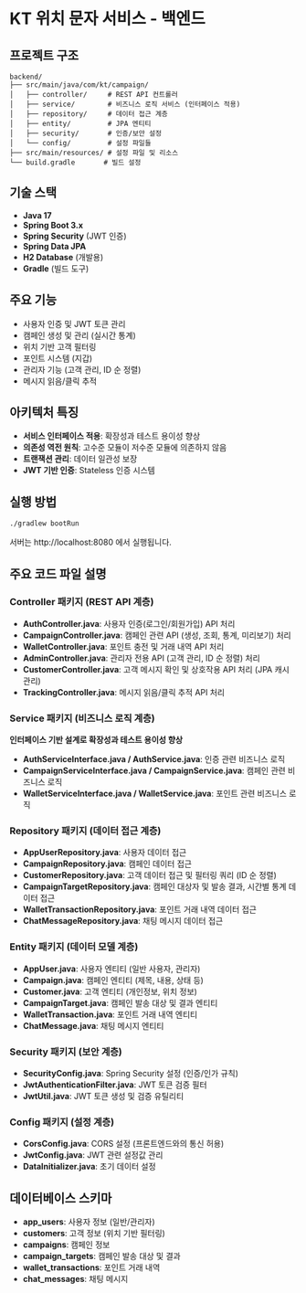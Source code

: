 # KT 위치 문자 서비스 - 백엔드

## 프로젝트 구조
```
backend/
├── src/main/java/com/kt/campaign/
│   ├── controller/     # REST API 컨트롤러
│   ├── service/        # 비즈니스 로직 서비스 (인터페이스 적용)
│   ├── repository/     # 데이터 접근 계층
│   ├── entity/         # JPA 엔티티
│   ├── security/       # 인증/보안 설정
│   └── config/         # 설정 파일들
├── src/main/resources/ # 설정 파일 및 리소스
└── build.gradle       # 빌드 설정
```

## 기술 스택
- **Java 17**
- **Spring Boot 3.x**
- **Spring Security** (JWT 인증)
- **Spring Data JPA**
- **H2 Database** (개발용)
- **Gradle** (빌드 도구)

## 주요 기능
- 사용자 인증 및 JWT 토큰 관리
- 캠페인 생성 및 관리 (실시간 통계)
- 위치 기반 고객 필터링
- 포인트 시스템 (지갑)
- 관리자 기능 (고객 관리, ID 순 정렬)
- 메시지 읽음/클릭 추적

## 아키텍처 특징
- **서비스 인터페이스 적용**: 확장성과 테스트 용이성 향상
- **의존성 역전 원칙**: 고수준 모듈이 저수준 모듈에 의존하지 않음
- **트랜잭션 관리**: 데이터 일관성 보장
- **JWT 기반 인증**: Stateless 인증 시스템

## 실행 방법
```bash
./gradlew bootRun
```

서버는 http://localhost:8080 에서 실행됩니다.

## 주요 코드 파일 설명

### Controller 패키지 (REST API 계층)
- **AuthController.java**: 사용자 인증(로그인/회원가입) API 처리
- **CampaignController.java**: 캠페인 관련 API (생성, 조회, 통계, 미리보기) 처리  
- **WalletController.java**: 포인트 충전 및 거래 내역 API 처리
- **AdminController.java**: 관리자 전용 API (고객 관리, ID 순 정렬) 처리
- **CustomerController.java**: 고객 메시지 확인 및 상호작용 API 처리 (JPA 캐시 관리)
- **TrackingController.java**: 메시지 읽음/클릭 추적 API 처리

### Service 패키지 (비즈니스 로직 계층)
**인터페이스 기반 설계로 확장성과 테스트 용이성 향상**
- **AuthServiceInterface.java / AuthService.java**: 인증 관련 비즈니스 로직
- **CampaignServiceInterface.java / CampaignService.java**: 캠페인 관련 비즈니스 로직
- **WalletServiceInterface.java / WalletService.java**: 포인트 관련 비즈니스 로직

### Repository 패키지 (데이터 접근 계층)
- **AppUserRepository.java**: 사용자 데이터 접근
- **CampaignRepository.java**: 캠페인 데이터 접근
- **CustomerRepository.java**: 고객 데이터 접근 및 필터링 쿼리 (ID 순 정렬)
- **CampaignTargetRepository.java**: 캠페인 대상자 및 발송 결과, 시간별 통계 데이터 접근
- **WalletTransactionRepository.java**: 포인트 거래 내역 데이터 접근
- **ChatMessageRepository.java**: 채팅 메시지 데이터 접근

### Entity 패키지 (데이터 모델 계층)
- **AppUser.java**: 사용자 엔티티 (일반 사용자, 관리자)
- **Campaign.java**: 캠페인 엔티티 (제목, 내용, 상태 등)
- **Customer.java**: 고객 엔티티 (개인정보, 위치 정보)
- **CampaignTarget.java**: 캠페인 발송 대상 및 결과 엔티티
- **WalletTransaction.java**: 포인트 거래 내역 엔티티
- **ChatMessage.java**: 채팅 메시지 엔티티

### Security 패키지 (보안 계층)
- **SecurityConfig.java**: Spring Security 설정 (인증/인가 규칙)
- **JwtAuthenticationFilter.java**: JWT 토큰 검증 필터
- **JwtUtil.java**: JWT 토큰 생성 및 검증 유틸리티

### Config 패키지 (설정 계층)
- **CorsConfig.java**: CORS 설정 (프론트엔드와의 통신 허용)
- **JwtConfig.java**: JWT 관련 설정값 관리
- **DataInitializer.java**: 초기 데이터 설정

## 데이터베이스 스키마
- **app_users**: 사용자 정보 (일반/관리자)
- **customers**: 고객 정보 (위치 기반 필터링)
- **campaigns**: 캠페인 정보
- **campaign_targets**: 캠페인 발송 대상 및 결과
- **wallet_transactions**: 포인트 거래 내역
- **chat_messages**: 채팅 메시지